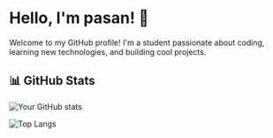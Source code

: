 # Hello, I'm pasan! 👋

Welcome to my GitHub profile! I'm a student passionate about coding, learning new technologies, and building cool projects.

## 📊 GitHub Stats

![Your GitHub stats](https://github-readme-stats.vercel.app/api?username=IT24103113&show_icons=true)

![Top Langs](https://github-readme-stats.vercel.app/api/top-langs/?username=IT24103113)

